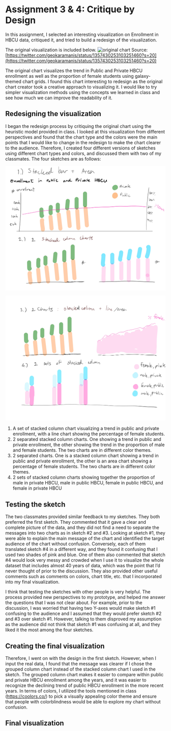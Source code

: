# Assignment 3 & 4: Critique by Design

In this assignment, I selected an interesting visualization on Enrollment in HBCU data, critiqued it, and tried to build a redesign of the visualization.

The original visualization is included below.
![original chart](https://pbs.twimg.com/media/EtaPe4yXYAI7njJ?format=jpg&name=4096x4096)
Source: [https://twitter.com/geokaramanis/status/1357430253103251460?s=20](https://twitter.com/geokaramanis/status/1357430253103251460?s=20)

The original chart visualizes the trend in Public and Private HBCU enrollment as well as the proportion of female students using galaxy-themed chart grids. I found this chart interesting to redesign as the original chart creator took a creative approach to visualizing it. I would like to try simpler visualization methods using the concepts we learned in class and see how much we can improve the readability of it.

## Redesigning the visualization

I began the redesign process by critiquing the original chart using the heuristic model provided in class. I looked at this visualization from different perspectives and found that the chart type and the colors were the main points that I would like to change in the redesign to make the chart clearer to the audience. Therefore, I created four different versions of sketches using different chart types and colors, and discussed them with two of my classmates. The four sketches are as follows:

![](/sketch1-2.jpg)

![](/sketch3-4.jpg)

1. A set of stacked column chart visualizing a trend in public and private enrollment, with a line chart showing the percentage of female students.
2. 2 separated stacked column charts. One showing a trend in public and private enrollment, the other showing the trend in the proportion of male and female students. The two charts are in different color themes.
3. 2 separated charts. One is a stacked column chart showing a trend in public and private enrollment, the other is an area chart showing a percentage of female students. The two charts are in different color themes.
4. 2 sets of stacked column charts showing together the proportion of male in private HBCU, male in public HBCU, female in public HBCU, and female in private HBCU

## Testing the sketch

The two classmates provided similar feedback to my sketches. They both preferred the first sketch. They commented that it gave a clear and complete picture of the data, and they did not find a need to separate the messages into two charts as in sketch #2 and #3. 
Looking at sketch #1, they were able to explain the main message of the chart and identified the target audience of the chart without confusion. Conversely, each of them translated sketch #4 in a different way, and they found it confusing that I used two shades of pink and blue. One of them also commented that sketch #4 would look very messy and crowded when I use it to visualize the whole dataset that includes almost 40 years of data, which was the point that I’d never thought of prior to the discussion. They also provided other useful comments such as comments on colors, chart title, etc. that I incorporated into my final visualization.

I think that testing the sketches with other people is very helpful. The process provided new perspectives to my prototype, and helped me answer the questions that I was not clear about. For example, prior to the discussion, I was worried that having two Y-axes would make sketch #1 confusing to the audience and I assumed that they would prefer sketch #2 and #3 over sketch #1. However, talking to them disproved my assumption as the audience did not think that sketch #1 was confusing at all, and they liked it the most among the four sketches.

## Creating the final visualization

Therefore, I went on with the design in the first sketch. However, when I input the real data, I found that the message was clearer if I chose the grouped column chart instead of the stacked column chart I used in the sketch. The grouped column chart makes it easier to compare within public and private HBCU enrollment among the years, and it was easier to recognize the declining trend of public HBCU enrollment in the more recent years. In terms of colors, I utilized the tools mentioned in class (https://coolors.co/) to pick a visually appealing color theme and ensure that people with colorblindness would be able to explore my chart without confusion.

## Final visualization

<div class="flourish-embed flourish-chart" data-src="visualisation/5353429"><script src="https://public.flourish.studio/resources/embed.js"></script></div>
